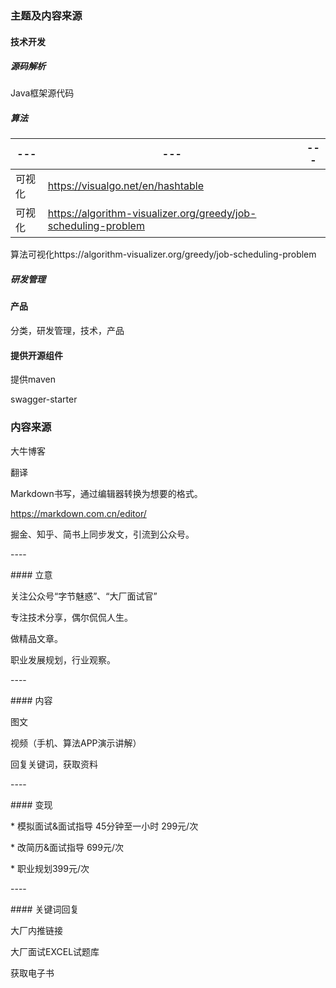 ### 主题及内容来源

#### 技术开发

##### 源码解析

Java框架源代码

##### 算法

| ---    | ---                                                          | ---  |
| ------ | ------------------------------------------------------------ | ---- |
| 可视化 | https://visualgo.net/en/hashtable                            |      |
| 可视化 | https://algorithm-visualizer.org/greedy/job-scheduling-problem |      |

算法可视化https://algorithm-visualizer.org/greedy/job-scheduling-problem

##### 研发管理



#### 产品

分类，研发管理，技术，产品

#### 提供开源组件

提供maven

swagger-starter



### 内容来源

大牛博客

翻译

Markdown书写，通过编辑器转换为想要的格式。

https://markdown.com.cn/editor/

掘金、知乎、简书上同步发文，引流到公众号。

\----

\#### 立意

关注公众号“字节魅惑”、“大厂面试官”

专注技术分享，偶尔侃侃人生。

做精品文章。

职业发展规划，行业观察。

\----

\#### 内容

图文

视频（手机、算法APP演示讲解）

回复关键词，获取资料

\----

\#### 变现

\* 模拟面试&面试指导 45分钟至一小时 299元/次

\* 改简历&面试指导 699元/次

\* 职业规划399元/次

\----

\#### 关键词回复

大厂内推链接

大厂面试EXCEL试题库

获取电子书